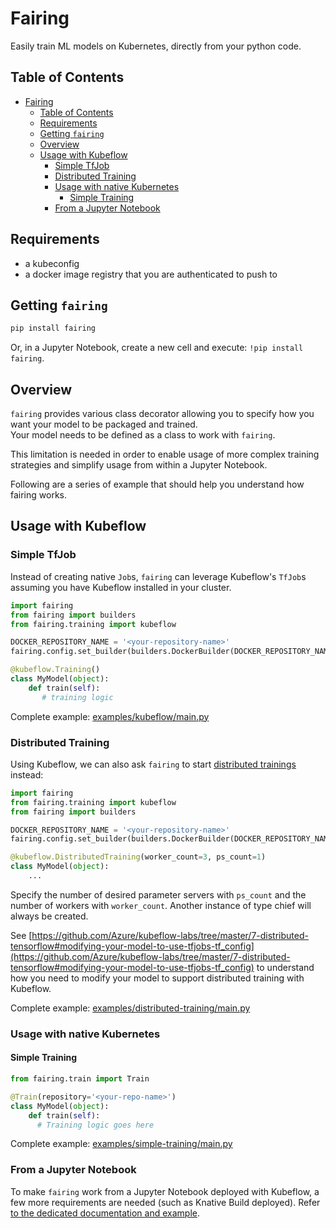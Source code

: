 # Fairing

Easily train ML models on Kubernetes, directly from your python code.

## Table of Contents

- [Fairing](#fairing)
  - [Table of Contents](#table-of-contents)
  - [Requirements](#requirements)
  - [Getting `fairing`](#getting-fairing)
  - [Overview](#overview)
  - [Usage with Kubeflow](#usage-with-kubeflow)
    - [Simple TfJob](#simple-tfjob)
    - [Distributed Training](#distributed-training)
    - [Usage with native Kubernetes](#usage-with-native-kubernetes)
      - [Simple Training](#simple-training)
    - [From a Jupyter Notebook](#from-a-jupyter-notebook)

## Requirements

- a kubeconfig
- a docker image registry that you are authenticated to push to

## Getting `fairing`

```bash
pip install fairing
```

Or, in a Jupyter Notebook, create a new cell and execute: `!pip install fairing`.

## Overview

`fairing` provides various class decorator allowing you to specify how you want your model to be packaged and trained.  
Your model needs to be defined as a class to work with `fairing`. 

This limitation is needed in order to enable usage of more complex training strategies and simplify usage from within a Jupyter Notebook.

Following are a series of example that should help you understand how fairing works.

## Usage with Kubeflow

### Simple TfJob

Instead of creating native `Job`s, `fairing` can leverage Kubeflow's `TfJob`s assuming you have Kubeflow installed in your cluster.

```python
import fairing
from fairing import builders
from fairing.training import kubeflow

DOCKER_REPOSITORY_NAME = '<your-repository-name>'
fairing.config.set_builder(builders.DockerBuilder(DOCKER_REPOSITORY_NAME))

@kubeflow.Training()
class MyModel(object):
    def train(self):
       # training logic
```

Complete example: [examples/kubeflow/main.py](./examples/kubeflow/main.py)

### Distributed Training

Using Kubeflow, we can also ask `fairing` to start [distributed trainings](https://www.tensorflow.org/deploy/distributed) instead:

```python
import fairing
from fairing.training import kubeflow
from fairing import builders

DOCKER_REPOSITORY_NAME = '<your-repository-name>'
fairing.config.set_builder(builders.DockerBuilder(DOCKER_REPOSITORY_NAME))

@kubeflow.DistributedTraining(worker_count=3, ps_count=1)
class MyModel(object):
    ...
```

Specify the number of desired parameter servers with `ps_count` and the number of workers with `worker_count`.
Another instance of type chief will always be created.

See [https://github.com/Azure/kubeflow-labs/tree/master/7-distributed-tensorflow#modifying-your-model-to-use-tfjobs-tf_config](https://github.com/Azure/kubeflow-labs/tree/master/7-distributed-tensorflow#modifying-your-model-to-use-tfjobs-tf_config) to understand how you need to modify your model to support distributed training with Kubeflow.

Complete example: [examples/distributed-training/main.py](./examples/distributed-training/main.py)

### Usage with native Kubernetes

#### Simple Training

```python
from fairing.train import Train

@Train(repository='<your-repo-name>')
class MyModel(object):
    def train(self):
      # Training logic goes here

```

Complete example: [examples/simple-training/main.py](./examples/simple-training/main.py)

### From a Jupyter Notebook

To make `fairing` work from a Jupyter Notebook deployed with Kubeflow, a few more requirements are needed (such as Knative Build deployed).
Refer [to the dedicated documentation and example](examples/kubeflow-jupyter-notebook/).